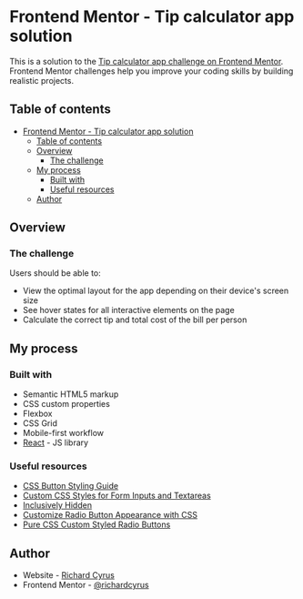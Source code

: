 # Frontend Mentor - Tip calculator app solution

This is a solution to the [Tip calculator app challenge on Frontend Mentor](https://www.frontendmentor.io/challenges/tip-calculator-app-ugJNGbJUX). Frontend Mentor challenges help you improve your coding skills by building realistic projects.

## Table of contents

- [Frontend Mentor - Tip calculator app solution](#frontend-mentor---tip-calculator-app-solution)
  - [Table of contents](#table-of-contents)
  - [Overview](#overview)
    - [The challenge](#the-challenge)
  - [My process](#my-process)
    - [Built with](#built-with)
    - [Useful resources](#useful-resources)
  - [Author](#author)

## Overview

### The challenge

Users should be able to:

- View the optimal layout for the app depending on their device's screen size
- See hover states for all interactive elements on the page
- Calculate the correct tip and total cost of the bill per person

## My process

### Built with

- Semantic HTML5 markup
- CSS custom properties
- Flexbox
- CSS Grid
- Mobile-first workflow
- [React](https://reactjs.org/) - JS library

### Useful resources

- [CSS Button Styling Guide](https://moderncss.dev/css-button-styling-guide/)
- [Custom CSS Styles for Form Inputs and Textareas](https://moderncss.dev/custom-css-styles-for-form-inputs-and-textareas/)
- [Inclusively Hidden](https://css-tricks.com/inclusively-hidden/)
- [Customize Radio Button Appearance with CSS](https://www.markheath.net/post/customize-radio-button-css)
- [Pure CSS Custom Styled Radio Buttons](https://moderncss.dev/pure-css-custom-styled-radio-buttons/)

## Author

- Website - [Richard Cyrus](https://www.richardcyrus.com)
- Frontend Mentor - [@richardcyrus](https://www.frontendmentor.io/profile/richardcyrus)
